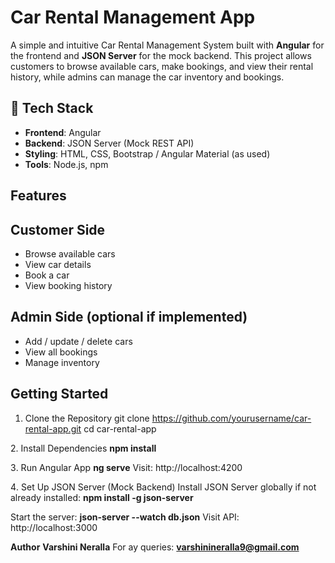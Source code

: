 # Car Rental Management App

A simple and intuitive Car Rental Management System built with **Angular** for the frontend and **JSON Server** for the mock backend. This project allows customers to browse available cars, make bookings, and view their rental history, while admins can manage the car inventory and bookings.


## 🔧 Tech Stack

- **Frontend**: Angular
- **Backend**: JSON Server (Mock REST API)
- **Styling**: HTML, CSS, Bootstrap / Angular Material (as used)
- **Tools**: Node.js, npm


## Features

## Customer Side
- Browse available cars
- View car details
- Book a car
- View booking history

## Admin Side (optional if implemented)
- Add / update / delete cars
- View all bookings
- Manage inventory


## Getting Started

1. Clone the Repository
git clone https://github.com/yourusername/car-rental-app.git
cd car-rental-app

2️. Install Dependencies
**npm install**

3️. Run Angular App
**ng serve**
Visit: http://localhost:4200

4️. Set Up JSON Server (Mock Backend)
Install JSON Server globally if not already installed:
**npm install -g json-server**

Start the server:
**json-server --watch db.json**
Visit API: http://localhost:3000

**Author**
**Varshini Neralla**
For ay queries: **varshinineralla9@gmail.com**

